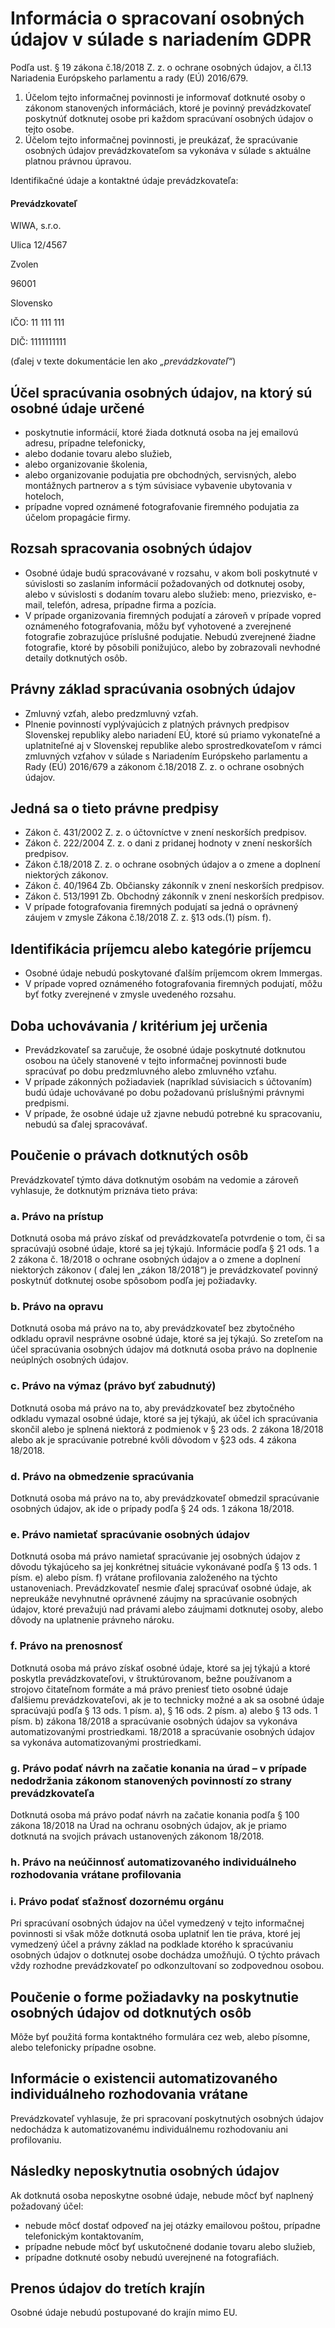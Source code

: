 # Informácia o spracovaní osobných údajov v súlade s nariadením GDPR

Podľa ust. § 19 zákona č.18/2018 Z. z. o ochrane osobných údajov, a čl.13 Nariadenia Európskeho parlamentu a rady (EÚ)
2016/679.

1. Účelom tejto informačnej povinnosti je informovať dotknuté osoby o zákonom stanovených informáciách, ktoré je povinný
   prevádzkovateľ poskytnúť dotknutej osobe pri každom spracúvaní osobných údajov o tejto osobe.
2. Účelom tejto informačnej povinnosti, je preukázať, že spracúvanie osobných údajov prevádzkovateľom sa vykonáva v
   súlade s aktuálne platnou právnou úpravou.

Identifikačné údaje a kontaktné údaje prevádzkovateľa:

#### Prevádzkovateľ

WIWA, s.r.o.

Ulica 12/4567

Zvolen

96001

Slovensko

IČO: 11 111 111

DIČ: 1111111111

(ďalej v texte dokumentácie len ako _„prevádzkovateľ“_)

## Účel spracúvania osobných údajov, na ktorý sú osobné údaje určené

- poskytnutie informácií, ktoré žiada dotknutá osoba na jej emailovú adresu, prípadne telefonicky,
- alebo dodanie tovaru alebo služieb,
- alebo organizovanie školenia,
- alebo organizovanie podujatia pre obchodných, servisných, alebo montážnych partnerov a s tým súvisiace vybavenie
  ubytovania v hoteloch,
- prípadne vopred oznámené fotografovanie firemného podujatia za účelom propagácie firmy.

## Rozsah spracovania osobných údajov

- Osobné údaje budú spracovávané v rozsahu, v akom boli poskytnuté v súvislosti so zaslaním informácií požadovaných od
  dotknutej osoby, alebo v súvislosti s dodaním tovaru alebo služieb: meno, priezvisko, e-mail, telefón, adresa,
  prípadne firma a pozícia.
- V prípade organizovania firemných podujatí a zároveň v prípade vopred oznámeného fotografovania, môžu byť vyhotovené a
  zverejnené fotografie zobrazujúce príslušné podujatie. Nebudú zverejnené žiadne fotografie, ktoré by pôsobili
  ponižujúco, alebo by zobrazovali nevhodné detaily dotknutých osôb.

## Právny základ spracúvania osobných údajov

- Zmluvný vzťah, alebo predzmluvný vzťah.
- Plnenie povinností vyplývajúcich z platných právnych predpisov Slovenskej republiky alebo nariadení EÚ, ktoré sú
  priamo vykonateľné a uplatniteľné aj v Slovenskej republike alebo sprostredkovateľom v rámci zmluvných vzťahov v
  súlade s Nariadením Európskeho parlamentu a Rady (EÚ) 2016/679 a zákonom č.18/2018 Z. z. o ochrane osobných údajov.

## Jedná sa o tieto právne predpisy

- Zákon č. 431/2002 Z. z. o účtovníctve v znení neskorších predpisov.
- Zákon č. 222/2004 Z. z. o dani z pridanej hodnoty v znení neskorších predpisov.
- Zákon č.18/2018 Z. z. o ochrane osobných údajov a o zmene a doplnení niektorých zákonov.
- Zákon č. 40/1964 Zb. Občiansky zákonník v znení neskorších predpisov.
- Zákon č. 513/1991 Zb. Obchodný zákonník v znení neskorších predpisov.
- V prípade fotografovania firemných podujatí sa jedná o oprávnený záujem v zmysle Zákona č.18/2018 Z. z. §13 ods.(1)
  písm. f).

## Identifikácia príjemcu alebo kategórie príjemcu

- Osobné údaje nebudú poskytované ďalším príjemcom okrem Immergas.
- V prípade vopred oznámeného fotografovania firemných podujatí, môžu byť fotky zverejnené v zmysle uvedeného rozsahu.

## Doba uchovávania / kritérium jej určenia

- Prevádzkovateľ sa zaručuje, že osobné údaje poskytnuté dotknutou osobou na účely stanovené v tejto informačnej
  povinnosti bude spracúvať po dobu predzmluvného alebo zmluvného vzťahu.
- V prípade zákonných požiadaviek (napríklad súvisiacich s účtovaním) budú údaje uchovávané po dobu požadovanú
  príslušnými právnymi predpismi.
- V prípade, že osobné údaje už zjavne nebudú potrebné ku spracovaniu, nebudú sa ďalej spracovávať.

## Poučenie o právach dotknutých osôb

Prevádzkovateľ týmto dáva dotknutým osobám na vedomie a zároveň vyhlasuje, že dotknutým priznáva tieto práva:

### a. Právo na prístup

Dotknutá osoba má právo získať od prevádzkovateľa potvrdenie o tom, či sa spracúvajú osobné údaje, ktoré sa jej týkajú.
Informácie podľa § 21 ods. 1 a 2 zákona č. 18/2018 o ochrane osobných údajov a o zmene a doplnení niektorých zákonov (
ďalej len „zákon 18/2018“) je prevádzkovateľ povinný poskytnúť dotknutej osobe spôsobom podľa jej požiadavky.

### b. Právo na opravu

Dotknutá osoba má právo na to, aby prevádzkovateľ bez zbytočného odkladu opravil nesprávne osobné údaje, ktoré sa jej
týkajú. So zreteľom na účel spracúvania osobných údajov má dotknutá osoba právo na doplnenie neúplných osobných údajov.

### c. Právo na výmaz (právo byť zabudnutý)

Dotknutá osoba má právo na to, aby prevádzkovateľ bez zbytočného odkladu vymazal osobné údaje, ktoré sa jej týkajú, ak
účel ich spracúvania skončil alebo je splnená niektorá z podmienok v § 23 ods. 2 zákona 18/2018 alebo ak je spracúvanie
potrebné kvôli dôvodom v §23 ods. 4 zákona 18/2018.

### d. Právo na obmedzenie spracúvania

Dotknutá osoba má právo na to, aby prevádzkovateľ obmedzil spracúvanie osobných údajov, ak ide o prípady podľa § 24 ods.
1 zákona 18/2018.

### e. Právo namietať spracúvanie osobných údajov

Dotknutá osoba má právo namietať spracúvanie jej osobných údajov z dôvodu týkajúceho sa jej konkrétnej situácie
vykonávané podľa § 13 ods. 1 písm. e) alebo písm. f) vrátane profilovania založeného na týchto ustanoveniach.
Prevádzkovateľ nesmie ďalej spracúvať osobné údaje, ak nepreukáže nevyhnutné oprávnené záujmy na spracúvanie osobných
údajov, ktoré prevažujú nad právami alebo záujmami dotknutej osoby, alebo dôvody na uplatnenie právneho nároku.

### f. Právo na prenosnosť

Dotknutá osoba má právo získať osobné údaje, ktoré sa jej týkajú a ktoré poskytla prevádzkovateľovi, v štruktúrovanom,
bežne používanom a strojovo čitateľnom formáte a má právo preniesť tieto osobné údaje ďalšiemu prevádzkovateľovi, ak
je to technicky možné a ak sa osobné údaje spracúvajú podľa § 13 ods. 1 písm. a), § 16 ods. 2 písm. a) alebo § 13 ods.
1 písm. b) zákona 18/2018 a spracúvanie osobných údajov sa vykonáva automatizovanými prostriedkami. 18/2018 a
spracúvanie osobných údajov sa vykonáva automatizovanými prostriedkami.

### g. Právo podať návrh na začatie konania na úrad – v prípade nedodržania zákonom stanovených povinností zo strany prevádzkovateľa

Dotknutá osoba má právo podať návrh na začatie konania podľa § 100 zákona 18/2018 na Úrad na ochranu osobných údajov, ak
je priamo dotknutá na svojich právach ustanovených zákonom 18/2018.

### h. Právo na neúčinnosť automatizovaného individuálneho rozhodovania vrátane profilovania

### i. Právo podať sťažnosť dozornému orgánu

Pri spracúvaní osobných údajov na účel vymedzený v tejto informačnej povinnosti si však môže dotknutá osoba uplatniť len
tie práva, ktoré jej vymedzený účel a právny základ na podklade ktorého k spracúvaniu osobných údajov o dotknutej osobe
dochádza umožňujú. O týchto právach vždy rozhodne prevádzkovateľ po odkonzultovaní so zodpovednou osobou.

## Poučenie o forme požiadavky na poskytnutie osobných údajov od dotknutých osôb

Môže byť použitá forma kontaktného formulára cez web, alebo písomne, alebo telefonicky prípadne osobne.

## Informácie o existencii automatizovaného individuálneho rozhodovania vrátane

Prevádzkovateľ vyhlasuje, že pri spracovaní poskytnutých osobných údajov nedochádza k automatizovanému individuálnemu
rozhodovaniu ani profilovaniu.

## Následky neposkytnutia osobných údajov

Ak dotknutá osoba neposkytne osobné údaje, nebude môcť byť naplnený požadovaný účel:

- nebude môcť dostať odpoveď na jej otázky emailovou poštou, prípadne telefonickým kontaktovaním,
- prípadne nebude môcť byť uskutočnené dodanie tovaru alebo služieb,
- prípadne dotknuté osoby nebudú uverejnené na fotografiách.

## Prenos údajov do tretích krajín

Osobné údaje nebudú postupované do krajín mimo EU.
